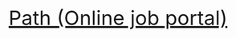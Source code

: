 <p style="text-align: center; font-size: 40px">
 <a  href="https://middleeastsolution.com/path" style="text-align: center; font-size: 40px"> Path (Online job portal)</a>
</p>

